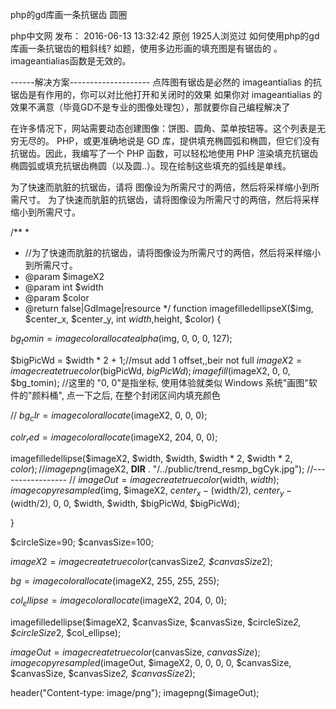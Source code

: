 php的gd库画一条抗锯齿 圆圈


php中文网
发布： 2016-06-13 13:32:42
原创
1925人浏览过
如何使用php的gd库画一条抗锯齿的粗斜线?
如题，使用多边形画的填充图是有锯齿的
。imageantialias函数是无效的。


------解决方案--------------------
点阵图有锯齿是必然的
imageantialias 的抗锯齿是有作用的，你可以对比他打开和关闭时的效果
如果你对 imageantialias 的效果不满意（毕竟GD不是专业的图像处理包），那就要你自己编程解决了


在许多情况下，网站需要动态创建图像：饼图、圆角、菜单按钮等。这个列表是无穷无尽的。 PHP，或更准确地说是 GD 库，提供填充椭圆弧和椭圆，但它们没有抗锯齿。因此，我编写了一个 PHP 函数，可以轻松地使用 PHP 渲染填充抗锯齿椭圆弧或填充抗锯齿椭圆（以及圆..）。现在绘制这些填充的弧线是单线。


为了快速而肮脏的抗锯齿，请将
图像设为所需尺寸的两倍，然后将采样缩小到所需尺寸。
为了快速而肮脏的抗锯齿，请将图像设为所需尺寸的两倍，然后将采样缩小到所需尺寸。


/**
*
* //为了快速而肮脏的抗锯齿，请将图像设为所需尺寸的两倍，然后将采样缩小到所需尺寸。
* @param $imageX2
* @param int $width
* @param $color
* @return false|GdImage|resource
*/
function imagefilledellipseX($img, $center_x, $center_y, int $width,$height, $color) {


 $bg_tomin = imagecolorallocatealpha($img, 0, 0, 0, 127);

 $bigPicWd = $width * 2 + 1;//msut add 1 offset,,beir not full
 $imageX2 = imagecreatetruecolor($bigPicWd, $bigPicWd);
 imagefill($imageX2, 0, 0, $bg_tomin); //这里的 "0, 0"是指坐标, 使用体验就类似 Windows 系统"画图"软件的"颜料桶", 点一下之后, 在整个封闭区间内填充颜色

//  $bg_clr = imagecolorallocate($imageX2, 0, 0, 0);

 $colr_red = imagecolorallocate($imageX2, 204, 0, 0);


 imagefilledellipse($imageX2, $width, $width, $width * 2, $width * 2, $color);
// imagepng($imageX2, __DIR__ . "/../public/trend_resmp_bgCyk.jpg");
//-----------------
 // $imageOut = imagecreatetruecolor($width, $width);
 imagecopyresampled($img, $imageX2, $center_x-($width/2), $center_y-($width/2), 0, 0, $width, $width, $bigPicWd, $bigPicWd);

}


$circleSize=90;
$canvasSize=100;

$imageX2 = imagecreatetruecolor($canvasSize*2, $canvasSize*2);

$bg = imagecolorallocate($imageX2, 255, 255, 255);

$col_ellipse = imagecolorallocate($imageX2, 204, 0, 0);

imagefilledellipse($imageX2, $canvasSize, $canvasSize, $circleSize*2, $circleSize*2, $col_ellipse);

$imageOut = imagecreatetruecolor($canvasSize, $canvasSize);
imagecopyresampled($imageOut, $imageX2, 0, 0, 0, 0, $canvasSize, $canvasSize, $canvasSize*2, $canvasSize*2);

header("Content-type: image/png");
imagepng($imageOut);

